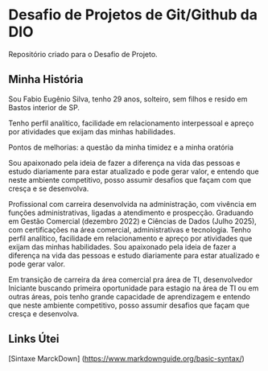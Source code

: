 # Desafio de Projetos de Git/Github da DIO
Repositório criado para o  Desafio de Projeto.
## Minha História

Sou Fabio Eugênio Silva, tenho 29 anos, solteiro, sem filhos e resido em Bastos interior de SP.

Tenho perfil analítico, facilidade em relacionamento interpessoal e apreço por atividades que exijam das minhas habilidades. 

Pontos de melhorias: a questão da minha timidez e a minha oratória 

Sou apaixonado pela ideia de fazer a diferença na vida das pessoas e estudo diariamente para estar atualizado e pode gerar valor, e entendo que neste ambiente competitivo, posso assumir desafios que façam com que cresça e se desenvolva.
 
Profissional com carreira desenvolvida na administração, com vivência em funções administrativas, ligadas a atendimento e prospecção. Graduando em Gestão Comercial (dezembro 2022) e Ciências de Dados (Julho 2025), com certificações na área comercial, administrativas e tecnologia. Tenho perfil analítico, facilidade em relacionamento e apreço por atividades que exijam das minhas habilidades. Sou apaixonado pela ideia de fazer a diferença na vida das pessoas e estudo diariamente para estar atualizado e pode gerar valor.

Em transição de carreira da área comercial pra área de TI, desenvolvedor Iniciante buscando primeira oportunidade para estagio na área de TI ou em outras áreas, pois tenho grande capacidade de aprendizagem e entendo que neste ambiente competitivo, posso assumir desafios que façam que cresça e desenvolva.


## Links Útei
[Sintaxe MarckDown] (https://www.markdownguide.org/basic-syntax/)
